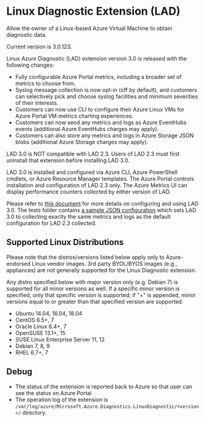 # Linux Diagnostic Extension (LAD)

Allow the owner of a Linux-based Azure Virtual Machine to obtain diagnostic data.

Current version is 3.0.123.

Linux Azure Diagnostic (LAD) extension version 3.0 is released with the following changes:

- Fully configurable Azure Portal metrics, including a broader set of metrics to choose from.
- Syslog message collection is now opt-in (off by default), and customers can selectively pick and choose syslog facilities and minimum severities of their interests.
- Customers can now use CLI to configure their Azure Linux VMs for Azure Portal VM metrics charting experiences.
- Customers can now send any metrics and logs as Azure EventHubs events (additional Azure EventHubs charges may apply).
- Customers can also store any metrics and logs in Azure Storage JSON blobs (additional Azure Storage charges may apply).

LAD 3.0 is NOT compatible with LAD 2.3. Users of LAD 2.3 must first uninstall that extension before installing LAD 3.0.

LAD 3.0 is installed and configured via Azure CLI, Azure PowerShell cmdlets, or Azure Resource Manager templates. The Azure Portal controls installation and configuration of LAD 2.3 only. The Azure Metrics UI can display performance counters collected by either version of LAD.

Please refer to [this document](https://docs.microsoft.com/azure/virtual-machines/linux/diagnostic-extension) for more details on configuring and using LAD 3.0. The tests folder contains [a sample JSON configuration](https://raw.githubusercontent.com/Azure/azure-linux-extensions/master/Diagnostic/tests/lad_2_3_compatible_portal_pub_settings.json) which sets LAD 3.0 to collecting exactly the same metrics and logs as the default configuration for LAD 2.3 collected. 

## Supported Linux Distributions

Please note that the distros/versions listed below apply only to Azure-endorsed Linux vendor
images. 3rd party BYOL/BYOS images (e.g., appliances) are not generally supported for the
Linux Diagnostic extension. 

Any distro specified below with major version only (e.g. Debian 7) is supported for all minor versions as well. If a specific minor version is specified, only that specific version is supported; if "+" is appended, minor versions equal to or greater than that specified version are supported.

- Ubuntu 14.04, 16.04, 18.04
- CentOS 6.5+, 7
- Oracle Linux 6.4+, 7
- OpenSUSE 13.1+, 15
- SUSE Linux Enterprise Server 11, 12
- Debian 7, 8, 9
- RHEL 6.7+, 7

## Debug

- The status of the extension is reported back to Azure so that user can see the status on Azure Portal
- The operation log of the extension is `/var/log/azure/Microsoft.Azure.Diagnostics.LinuxDiagnostic/<version>/` directory.

[azure-powershell]: https://azure.microsoft.com/en-us/documentation/articles/powershell-install-configure/
[azure-cli]: https://azure.microsoft.com/en-us/documentation/articles/xplat-cli/
[arm-template]: http://azure.microsoft.com/en-us/documentation/templates/ 
[arm-overview]: https://azure.microsoft.com/en-us/documentation/articles/resource-group-overview/
